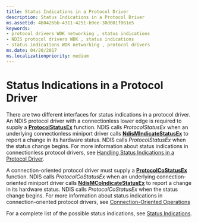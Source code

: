 ```yaml
---
title: Status Indications in a Protocol Driver
description: Status Indications in a Protocol Driver
ms.assetid: 4b0426bb-4311-4251-b9ee-38d081f061e5
keywords:
- protocol drivers WDK networking , status indications
- NDIS protocol drivers WDK , status indications
- status indications WDK networking , protocol drivers
ms.date: 04/20/2017
ms.localizationpriority: medium
---
```


# Status Indications in a Protocol Driver





There are two different interfaces for status indications in a protocol driver. An NDIS protocol driver with a connectionless lower edge is required to supply a [**ProtocolStatusEx**](https://docs.microsoft.com/windows-hardware/drivers/ddi/ndis/nc-ndis-protocol_status_ex) function. NDIS calls *ProtocolStatusEx* when an underlying connectionless miniport driver calls [**NdisMIndicateStatusEx**](https://docs.microsoft.com/windows-hardware/drivers/ddi/ndis/nf-ndis-ndismindicatestatusex) to report a change in its hardware status. NDIS calls *ProtocolStatusEx* when the status change begins. For more information about status indications in connectionless protocol drivers, see [Handling Status Indications in a Protocol Driver](handling-status-indications-in-a-protocol-driver.md).

A connection-oriented protocol driver must supply a [**ProtocolCoStatusEx**](https://docs.microsoft.com/windows-hardware/drivers/ddi/ndis/nc-ndis-protocol_co_status_ex) function. NDIS calls *ProtocolCoStatusEx* when an underlying connection-oriented miniport driver calls [**NdisMCoIndicateStatusEx**](https://docs.microsoft.com/windows-hardware/drivers/ddi/ndis/nf-ndis-ndismcoindicatestatusex) to report a change in its hardware status. NDIS calls *ProtocolCoStatusEx* when the status change begins. For more information about status indications in connection-oriented protocol drivers, see [Connection-Oriented Operations](connection-oriented-operations.md)

For a complete list of the possible status indications, see [Status Indications](https://docs.microsoft.com/windows-hardware/drivers/ddi/_netvista/).

 

 





